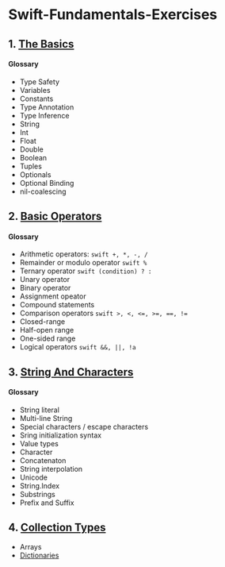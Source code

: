 # Swift-Fundamentals-Exercises

## 1. [The Basics](https://docs.swift.org/swift-book/LanguageGuide/TheBasics.html)
#### Glossary
- Type Safety
- Variables
- Constants
- Type Annotation
- Type Inference
- String
- Int
- Float
- Double
- Boolean
- Tuples
- Optionals
- Optional Binding
- nil-coalescing

## 2. [Basic Operators](https://docs.swift.org/swift-book/LanguageGuide/BasicOperators.html)
#### Glossary
- Arithmetic operators: ```swift +, *, -, / ```
- Remainder or modulo operator ```swift % ```
- Ternary operator ```swift (condition) ? : ```
- Unary operator
- Binary operator
- Assignment opeator
- Compound statements
- Comparison operators ```swift >, <, <=, >=, ==, != ```
- Closed-range
- Half-open range
- One-sided range
- Logical operators ```swift &&, ||, !a ```

## 3. [String And Characters](https://docs.swift.org/swift-book/LanguageGuide/StringsAndCharacters.html)
#### Glossary
- String literal
- Multi-line String
- Special characters / escape characters
- Sring initialization syntax
- Value types
- Character
- Concatenaton
- String interpolation
- Unicode
- String.Index
- Substrings
- Prefix and Suffix

## 4. [Collection Types](https://docs.swift.org/swift-book/LanguageGuide/CollectionTypes.html)
- Arrays
- [Dictionaries](/Exercises.playground/pages/Collections-Dictionaries.xcplaygroundpage) 
